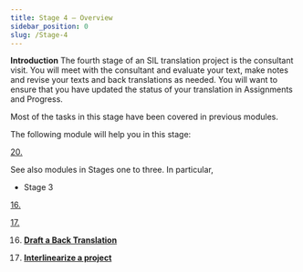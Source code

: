 ```yaml
---
title: Stage 4 – Overview
sidebar_position: 0
slug: /Stage-4
---
```




**Introduction**  The fourth stage of an SIL translation project is the consultant visit. You will meet with the consultant and evaluate your text, make notes and revise your texts and back translations as needed. You will want to ensure that you have updated the status of your translation in Assignments and Progress.


Most of the tasks in this stage have been covered in previous modules.


The following module will help you in this stage:


[20.  ](/20.CT)


See also modules in Stages one to three. In particular,

- Stage 3

[16. ](/16.BT1)


[17. ](/17.BT2)


16.  [**Draft a Back Translation**](/16.BT1)


17.  [**Interlinearize a project**](/17.BT2)

